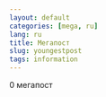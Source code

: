 ```yaml
---
layout: default
categories: [mega, ru]
lang: ru
title: Мегапост
slug: youngestpost
tags: information
---
```

0 мегапост